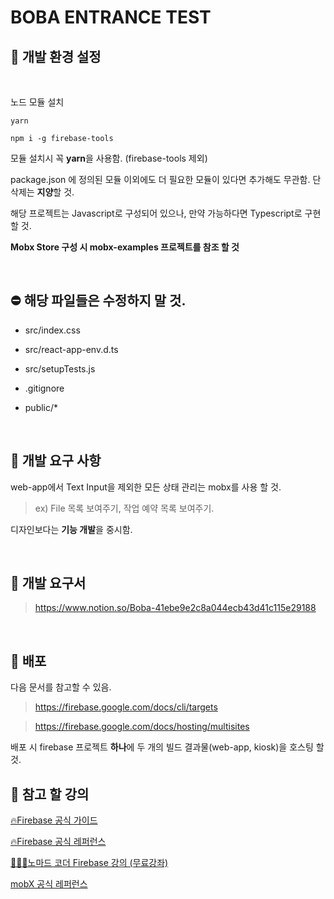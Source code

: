 # BOBA ENTRANCE TEST

## 🎁 개발 환경 설정
<br />

노드 모듈 설치
```
yarn
```
```
npm i -g firebase-tools
```

모듈 설치시 꼭 **yarn**을 사용함. (firebase-tools 제외) 

package.json 에 정의된 모듈 이외에도 더 필요한 모듈이 있다면 추가해도 무관함. 단 삭제는 **지양**할 것.

해당 프로젝트는 Javascript로 구성되어 있으나, 만약 가능하다면 Typescript로 구현 할 것. 

**Mobx Store 구성 시 mobx-examples 프로젝트를 참조 할 것**

<br />

## ⛔ 해당 파일들은 수정하지 말 것.

* src/index.css

* src/react-app-env.d.ts

* src/setupTests.js

* .gitignore

* public/*

<br />

## 📌 개발 요구 사항
web-app에서 Text Input을 제외한 모든 상태 관리는 mobx를 사용 할 것.

> ex) File 목록 보여주기, 작업 예약 목록 보여주기.

디자인보다는 **기능 개발**을 중시함.

<br />

## 📌 개발 요구서
> https://www.notion.so/Boba-41ebe9e2c8a044ecb43d41c115e29188

<br />

## 🚀 배포
다음 문서를 참고할 수 있음.

> https://firebase.google.com/docs/cli/targets

> https://firebase.google.com/docs/hosting/multisites

배포 시 firebase 프로젝트 **하나**에 두 개의 빌드 결과물(web-app, kiosk)을 호스팅 할 것.

## 🤔 참고 할 강의

[🔥Firebase 공식 가이드](https://firebase.google.com/docs/web/setup)

[🔥Firebase 공식 레퍼런스](https://firebase.google.com/docs/reference/js)

[👨🏻‍🦱노마드 코더 Firebase 강의 (무료강좌)](https://nomadcoders.co/nwitter)

[mobX 공식 레퍼런스](https://mobx.js.org/README.html)
